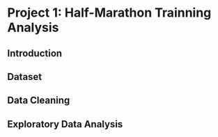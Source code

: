 # Project 1: Half-Marathon Trainning Analysis

## Introduction

## Dataset

## Data Cleaning

## Exploratory Data Analysis

